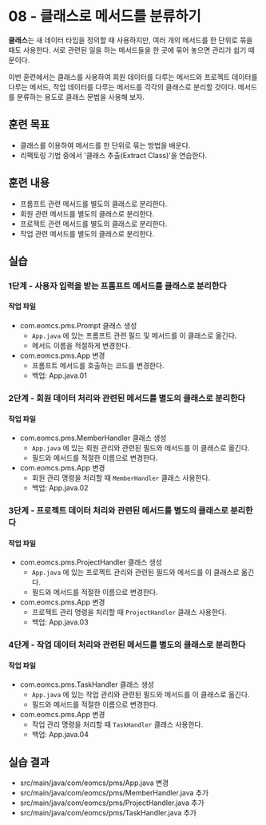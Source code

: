 # 08 - 클래스로 메서드를 분류하기

**클래스**는 새 데이터 타입을 정의할 때 사용하지만,
여러 개의 메서드를 한 단위로 묶을 때도 사용한다. 
서로 관련된 일을 하는 메서드들을 한 곳에 묶어 놓으면 관리가 쉽기 때문이다.

이번 훈련에서는 클래스를 사용하여 회원 데이터를 다루는 메서드와 
프로젝트 데이터를 다루는 메서드, 작업 데이터를 다루는 메서드를 
각각의 클래스로 분리할 것이다.
메서드를 분류하는 용도로 클래스 문법을 사용해 보자.

## 훈련 목표

- 클래스를 이용하여 메서드를 한 단위로 묶는 방법을 배운다.
- 리팩토링 기법 중에서 '클래스 추출(Extract Class)'을 연습한다.

## 훈련 내용

- 프롬프트 관련 메서드를 별도의 클래스로 분리한다.
- 회원 관련 메서드를 별도의 클래스로 분리한다.
- 프로젝트 관련 메서드를 별도의 클래스로 분리한다.
- 작업 관련 메서드를 별도의 클래스로 분리한다.

## 실습

### 1단계 - 사용자 입력을 받는 프롬프트 메서드를 클래스로 분리한다

#### 작업 파일

- com.eomcs.pms.Prompt 클래스 생성
    - `App.java` 에 있는 프롬프트 관련 필드 및 메서드를 이 클래스로 옮긴다.
    - 메서드 이름을 적절하게 변경한다.
- com.eomcs.pms.App 변경
    - 프롬프트 메서드를 호출하는 코드를 변경한다.
    - 백업: App.java.01

### 2단계 - 회원 데이터 처리와 관련된 메서드를 별도의 클래스로 분리한다

#### 작업 파일

- com.eomcs.pms.MemberHandler 클래스 생성
    - `App.java` 에 있는 회원 관리와 관련된 필드와 메서드를 이 클래스로 옮긴다.
    - 필드와 메서드를 적절한 이름으로 변경한다.
- com.eomcs.pms.App 변경
    - 회원 관리 명령을 처리할 때 `MemberHandler` 클래스 사용한다.
    - 백업: App.java.02

### 3단계 - 프로젝트 데이터 처리와 관련된 메서드를 별도의 클래스로 분리한다

#### 작업 파일

- com.eomcs.pms.ProjectHandler 클래스 생성
    - `App.java` 에 있는 프로젝트 관리와 관련된 필드와 메서드를 이 클래스로 옮긴다.
    - 필드와 메서드를 적절한 이름으로 변경한다.
- com.eomcs.pms.App 변경
    - 프로젝트 관리 명령을 처리할 때 `ProjectHandler` 클래스 사용한다.
    - 백업: App.java.03

### 4단계 - 작업 데이터 처리와 관련된 메서드를 별도의 클래스로 분리한다

#### 작업 파일

- com.eomcs.pms.TaskHandler 클래스 생성
    - `App.java` 에 있는 작업 관리와 관련된 필드와 메서드를 이 클래스로 옮긴다.
    - 필드와 메서드를 적절한 이름으로 변경한다.
- com.eomcs.pms.App 변경
    - 작업 관리 명령을 처리할 때 `TaskHandler` 클래스 사용한다.
    - 백업: App.java.04


## 실습 결과

- src/main/java/com/eomcs/pms/App.java 변경
- src/main/java/com/eomcs/pms/MemberHandler.java 추가
- src/main/java/com/eomcs/pms/ProjectHandler.java 추가
- src/main/java/com/eomcs/pms/TaskHandler.java 추가